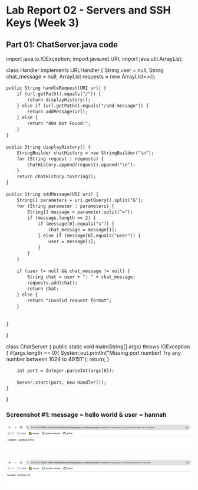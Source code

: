 # Lab Report 02 - Servers and SSH Keys (Week 3)

## Part 01: ChatServer.java code

import java.io.IOException;
import java.net.URI;
import java.util.ArrayList;

class Handler implements URLHandler {
    String user = null;
    String chat_message = null;
    ArrayList <String> requests = new ArrayList<>();
    
    public String handleRequest(URI url) {
        if (url.getPath().equals("/")) {
            return displayHistory();
        } else if (url.getPath().equals("/add-message")) {
            return addMessage(url);
        } else {
            return "404 Not Found!";
        }
    }

    public String displayHistory() {
        StringBuilder chatHistory = new StringBuilder("\n");
        for (String request : requests) { 
            chatHistory.append(request).append("\n");
        }
        return chatHistory.toString();
    }

    public String addMessage(URI uri) {
        String[] parameters = uri.getQuery().split("&");
        for (String parameter : parameters) {
            String[] message = parameter.split("=");
            if (message.length == 2) {
                if (message[0].equals("s")) {
                    chat_message = message[1];
                } else if (message[0].equals("user")) {
                    user = message[1];
                }
            }
        }

        if (user != null && chat_message != null) {
            String chat = user + ": " + chat_message;
            requests.add(chat);
            return chat;
        } else {
            return "Invalid request format";
        }


    }


}

class ChatServer {
    public static void main(String[] args) throws IOException {
        if(args.length == 0){
            System.out.println("Missing port number! Try any number between 1024 to 49151");
            return;
        }

        int port = Integer.parseInt(args[0]);

        Server.start(port, new Handler());
    }
}

### Screenshot #1: message = hello world & user = hannah

![Image](lab02_hannah.png)

![Image](lab02_stephen.png)


